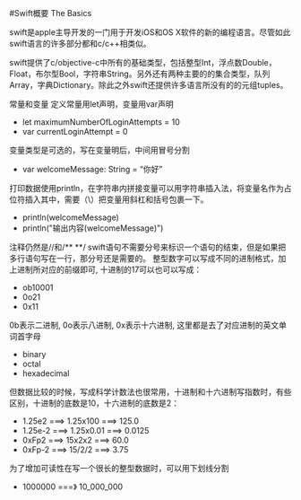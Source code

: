 #Swift概要 The Basics


swift是apple主导开发的一门用于开发iOS和OS X软件的新的编程语言。尽管如此swift语言的许多部分都和c/c++相类似。  

swift提供了c/objective-c中所有的基础类型，包括整型Int，浮点数Double，Float，布尔型Bool，字符串String。另外还有两种主要的的集合类型，队列Array，字典Dictionary。除此之外swift还提供许多语言所没有的的元组tuples。  

常量和变量
定义常量用let声明，变量用var声明

 * let​ ​maximumNumberOfLoginAttempts​ = ​10
 * ​var​ ​currentLoginAttempt​ = ​0
 
 变量类型是可选的，写在变量明后，中间用冒号分割
 
 * ​var​ ​welcomeMessage​: ​String = “你好”
 
 打印数据使用println，在字符串内拼接变量可以用字符串插入法，将变量名作为占位符插入其中，需要（\）把变量用斜杠和括号包裹一下。
 
 * println(welcomeMessage)
 * println("输出内容\(welcomeMessage)")
 
 注释仍然是//和/** **/
 swift语句不需要分号来标识一个语句的结束，但是如果把多行语句写在一行，那分号还是需要的。
 整型数字可以写成不同的进制格式，加上进制所对应的前缀即可, 十进制的17可以也可以写成：
 
 * ob10001
 * 0o21
 * 0x11
 
 0b表示二进制, 0o表示八进制, 0x表示十六进制, 这里都是去了对应进制的英文单词首字母
 
 * binary
 * octal
 * hexadecimal
 
 但数据比较的时候，写成科学计数法也很常用，十进制和十六进制写指数时，有些区别，十进制的底数是10，十六进制的底数是2：
 
 * 1.25e2  ===> 1.25x100  ===> 125.0
 * 1.25e-2 ===> 1.25x0.01 ===> 0.0125
 * 0xFp2   ===> 15x2x2    ===> 60.0
 * 0xFp-2  ===> 15/2/2    ===> 3.75
 
 为了增加可读性在写一个很长的整型数据时，可以用下划线分割
 
 * 1000000 ===》 10_000_000